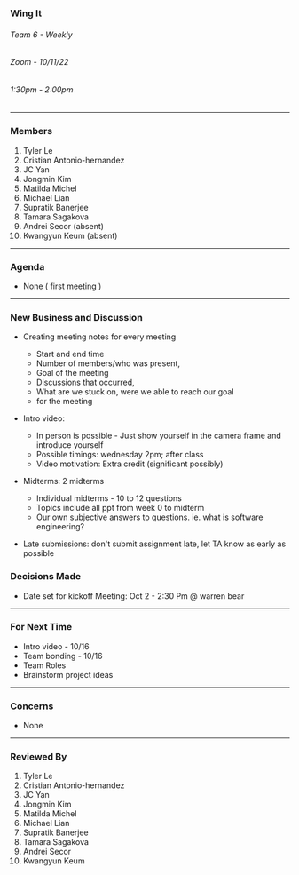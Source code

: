 ### Wing It

###### Team 6 - Weekly

###### Zoom - 10/11/22

###### 1:30pm - 2:00pm

<hr>

### Members

1. Tyler Le
2. Cristian Antonio-hernandez
3. JC Yan
4. Jongmin Kim
5. Matilda Michel
6. Michael Lian
7. Supratik Banerjee
8. Tamara Sagakova
9. Andrei Secor (absent)
10. Kwangyun Keum (absent)

<hr>

### Agenda

- None ( first meeting )

<hr>

### New Business and Discussion

- Creating meeting notes for every meeting
  - Start and end time
  - Number of members/who was present, 
  - Goal of the meeting
  - Discussions that occurred, 
  - What are we stuck on, were we able to reach our goal
  - for the meeting

- Intro video:
  - In person is possible - Just show yourself in the camera frame and introduce yourself
  - Possible timings: wednesday 2pm; after class 
  - Video motivation: Extra credit (significant possibly)

- Midterms: 2 midterms 
  - Individual midterms - 10 to 12 questions 
  - Topics include all ppt from week 0 to midterm
  - Our own subjective answers to questions. ie. what is software engineering?
- Late submissions: don't submit assignment late, let TA know as early as possible 


### Decisions Made

- Date set for kickoff Meeting: Oct 2 - 2:30 Pm @ warren bear

<hr>

### For Next Time

- Intro video - 10/16
- Team bonding - 10/16
- Team Roles 
- Brainstorm project ideas

<hr>

### Concerns

- None
<hr>

### Reviewed By

1. Tyler Le
2. Cristian Antonio-hernandez
3. JC Yan
4. Jongmin Kim
5. Matilda Michel
6. Michael Lian
7. Supratik Banerjee
8. Tamara Sagakova
9. Andrei Secor
10. Kwangyun Keum
